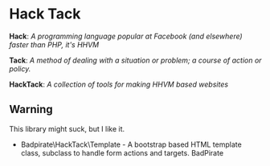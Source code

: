 Hack Tack
=========================

**Hack**:  *A programming language popular at Facebook (and elsewhere) faster than PHP, it's HHVM*

**Tack**: *A method of dealing with a situation or problem; a course of action or policy.*

**HackTack**: *A collection of tools for making HHVM based websites*

Warning
--------

This library might suck, but I like it.

* Badpirate\HackTack\Template - A bootstrap based HTML template class, subclass to handle form actions and targets.
BadPirate
